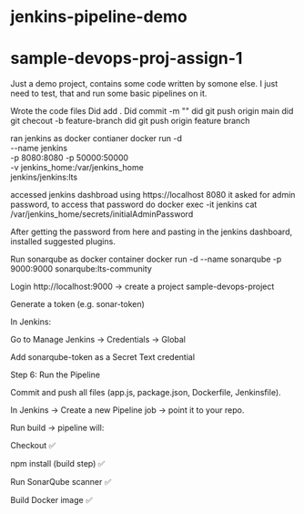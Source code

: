 # jenkins-pipeline-demo
# sample-devops-proj-assign-1
Just a demo project, contains some code written by somone else. I just need to test, that and run some basic pipelines on it.

Wrote the code files
Did add .
Did commit -m ""
did git push origin main
did git checout -b feature-branch
did git push origin feature branch

ran jenkins as docker contianer
docker run -d \
  --name jenkins \
  -p 8080:8080 -p 50000:50000 \
  -v jenkins_home:/var/jenkins_home \
  jenkins/jenkins:lts


accessed jenkins dashbroad using 
https://localhost 8080
it asked for admin password, to access that password do
docker exec -it jenkins cat /var/jenkins_home/secrets/initialAdminPassword

After getting the password from here and pasting in the jenkins dashboard, installed suggested plugins.

Run sonarqube as docker container
docker run -d --name sonarqube -p 9000:9000 sonarqube:lts-community


Login http://localhost:9000 → create a project sample-devops-project

Generate a token (e.g. sonar-token)

In Jenkins:

Go to Manage Jenkins → Credentials → Global

Add sonarqube-token as a Secret Text credential

Step 6: Run the Pipeline

Commit and push all files (app.js, package.json, Dockerfile, Jenkinsfile).

In Jenkins → Create a new Pipeline job → point it to your repo.

Run build → pipeline will:

Checkout ✅

npm install (build step) ✅

Run SonarQube scanner ✅

Build Docker image ✅